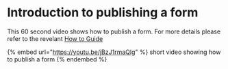 # Introduction to publishing a form

This 60 second video shows how to publish a form.  For more details please refer to the revelant [How to Guide](../guidance-notes/survey-app/form-editor/publishing-a-form.md)

{% embed url="https://youtu.be/jBzJ1rmaQlg" %}
short video showing how to publish a form
{% endembed %}
